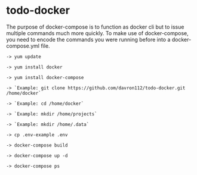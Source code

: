 # todo-docker

The purpose of docker-compose is to function as docker cli but to issue multiple commands much more quickly. To make use of docker-compose, you need to encode the commands you were running before into a docker-compose.yml file.
   ```
   -> yum update

   -> yum install docker

   -> yum install docker-compose

   -> `Example: git clone https://github.com/davron112/todo-docker.git /home/docker`

   -> `Example: cd /home/docker`
   
   -> `Example: mkdir /home/projects`
   
   -> `Example: mkdir /home/.data`

   -> cp .env-example .env

   -> docker-compose build

   -> docker-compose up -d

   -> docker-compose ps
```
